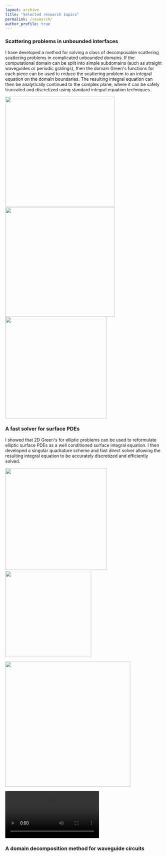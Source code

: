 ```yaml
---
layout: archive
title: "Selected research topics"
permalink: /research/
author_profile: true
---
```


### Scattering problems in unbounded interfaces
I have developed a method for solving a class of decomposable scattering scattering problems in complicated unbounded domains. If the computational domain can be split into simple subdomains (such as straight waveguides or periodic gratings), then the domain Green's functions for each piece can be used to reduce the scattering problem to an integral equation on the domain boundaries. The resulting integral equation can then be analytically continued to the complex plane, where it can be safely truncated and discretized using standard integral equation techniques.

<img src="https://github.com/user-attachments/assets/2816d9da-41f6-4f4a-bfea-acee4ac6d43e" height="350"/>  <img src="https://github.com/user-attachments/assets/365c0fd0-b8bb-4474-8536-103d21b0b5cc" height="350"/>
<img src="https://github.com/user-attachments/assets/cb71b2da-433f-4359-9758-0140b785074f" height="325"/>


### A fast solver for surface PDEs
I showed that 2D Green's for elliptic problems can be used to reformulate elliptic surface PDEs as a well conditioned surface integral equation. I then developed a singular quadrature scheme and fast direct solver allowing the resulting integral equation to be accurately discretized and efficiently solved. 

<img src="https://github.com/user-attachments/assets/d4ea7161-ec08-4b59-bc32-2e784c322330" height="325"/>  <img src="https://github.com/user-attachments/assets/4172c756-204d-48e7-b3ae-934b84d38e23" height="275"/>

<img src="https://github.com/user-attachments/assets/76a41859-c808-45b0-9271-a36d03aaf94e" height="400"/>

![Surface Ginzburg-Landau equation](../images/surface_GL.mp4)

### A domain decomposition method for waveguide circuits







